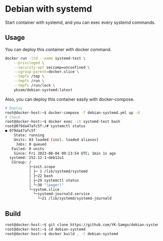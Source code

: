# Debian with systemd

Start container with systemd, and you can exec every systemd commands.

## Usage

You can deploy this container with docker command.

```bash
docker run -itd --name systemd-test \
    --privileged \
    --security-opt seccomp=unconfined \
    --cgroup-parent=docker.slice \
    --tmpfs /tmp \
    --tmpfs /run \
    --tmpfs /run/lock \
    yksam/debian-systemd:latest
```

Also, you can deploy this container easily with docker-compose.

```bash
# Deploy
root@docker-host:~$ docker-compose -f debian-systemd.yml up -d
# Check
root@docker-host:~$ docker exec -it systemd-test bash
root@079da47afc5f:/# systemctl status
● 079da47afc5f
    State: running
    Units: 83 loaded (incl. loaded aliases)
     Jobs: 0 queued
   Failed: 0 units
    Since: Fri 2023-08-04 09:13:54 UTC; 1min 1s ago
  systemd: 252.12-1~deb12u1
   CGroup: /
           ├─init.scope
           │ ├─ 1 /lib/systemd/systemd
           │ ├─22 bash
           │ ├─29 systemctl status
           │ └─30 "(pager)"
           └─system.slice
             └─systemd-journald.service
               └─21 /lib/systemd/systemd-journald
```

## Build

```bash
root@docker-host:~$ git clone https://github.com/YK-Samgo/debian-systemd.git
root@docker-host:~$ cd debian-systemd
root@docker-host:~$ docker build . -t debian-systemd
```
